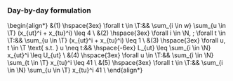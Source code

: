 <h3>Day-by-day formulation</h3>

\begin{align*}
 &(1) \hspace{3ex} \forall t \in \T:&& \sum_{i \in w} \sum_{u \in \T} (x_{ut}^i + x_{tu}^i) \leq 4 \\
 &(2) \hspace{3ex} \forall i \in \N, \; \forall t \in \T:&& \sum_{u \in \T} (x_{ut}^i + x_{tu}^i) \leq 1 \\
 &(3) \hspace{3ex} \forall u, t \in \T \text{ s.t. } u \neq t:&& \hspace{-6ex} L_{ut} \leq \sum_{i \in \N} x_{ut}^i \leq U_{ut} \\
 &(4) \hspace{3ex} \forall u \in \T:&& \sum_{i \in \N} \sum_{t \in \T} x_{tu}^i \leq 41 \\
 &(5) \hspace{3ex} \forall t \in \T:&& \sum_{i \in \N} \sum_{u \in \T} x_{tu}^i  41 \\
\end{align*}